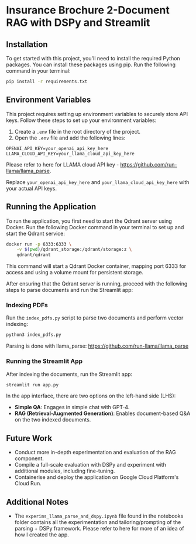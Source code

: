 # Insurance Brochure 2-Document RAG with DSPy and Streamlit

## Installation

To get started with this project, you'll need to install the required Python packages. You can install these packages using pip. Run the following command in your terminal:

```bash
pip install -r requirements.txt
```

## Environment Variables

This project requires setting up environment variables to securely store API keys. Follow these steps to set up your environment variables:

1. Create a `.env` file in the root directory of the project.
2. Open the `.env` file and add the following lines:

```plaintext
OPENAI_API_KEY=your_openai_api_key_here
LLAMA_CLOUD_API_KEY=your_llama_cloud_api_key_here
```
Please refer to here for LLAMA cloud API key - https://github.com/run-llama/llama_parse.

Replace `your_openai_api_key_here` and `your_llama_cloud_api_key_here` with your actual API keys.

## Running the Application

To run the application, you first need to start the Qdrant server using Docker. Run the following Docker command in your terminal to set up and start the Qdrant service:

```bash
docker run -p 6333:6333 \
    -v $(pwd)/qdrant_storage:/qdrant/storage:z \
    qdrant/qdrant
```

This command will start a Qdrant Docker container, mapping port 6333 for access and using a volume mount for persistent storage.

After ensuring that the Qdrant server is running, proceed with the following steps to parse documents and run the Streamlit app:

### Indexing PDFs

Run the `index_pdfs.py` script to parse two documents and perform vector indexing:

```bash
python3 index_pdfs.py
```
Parsing is done with llama_parse: https://github.com/run-llama/llama_parse

### Running the Streamlit App

After indexing the documents, run the Streamlit app:

```bash
streamlit run app.py
```

In the app interface, there are two options on the left-hand side (LHS):

- **Simple QA**: Engages in simple chat with GPT-4.
- **RAG (Retrieval-Augmented Generation)**: Enables document-based Q&A on the two indexed documents.

## Future Work

- Conduct more in-depth experimentation and evaluation of the RAG component.
- Compile a full-scale evaluation with DSPy and experiment with additional modules, including fine-tuning.
- Containerise and deploy the application on Google Cloud Platform's Cloud Run.

## Additional Notes
- The `experims_llama_parse_and_dspy.ipynb` file found in the notebooks folder contains all the experimentation and tailoring/prompting of the parsing + DSPy framework. Please refer to here for more of an idea of how I created the app. 
